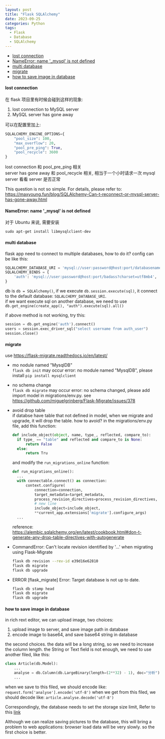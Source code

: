 ```yaml
---
layout: post
title: "Flask SQLAlchemy"
date: 2023-09-25
categories: Python
tags:
  - Flask
  - Database
  - SQLAlchemy
---
```


- [lost connection](#lost-connection)
- [NameError: name '\_mysql' is not defined](#nameerror-name-_mysql-is-not-defined)
- [multi database](#multi-database)
- [migrate](#migrate)
- [how to save image in database](#how-to-save-image-in-database)

#### lost connection

在 flask 项目里有时候会碰到这样的现象:

1. lost connection to MySQL server
2. MySQL server has gone away

可以在配置里加上:

```python
SQLALCHEMY_ENGINE_OPTIONS={
    "pool_size": 100,
    "max_overflow": 20,
    "pool_pre_ping": True,
    "pool_recycle": 3600
}
```

lost connection 和 pool_pre_ping 相关  
server has gone away 和 pool_recycle 相关, 相当于一个小时请求一次 mysql server 看看 server 是否正常

This question is not so simple. For details, please refer to: <https://maxyoung.fun/blog/SQLAlchemy-Can-t-reconnect-or-mysql-server-has-gone-away.html>

#### NameError: name '\_mysql' is not defined

对于 Ubuntu 来说, 需要安装

```shell
sudo apt-get install libmysqlclient-dev
```

#### multi database

flask app need to connect to multiple databases, how to do it?
config can be like this:

```python
SQLALCHEMY_DATABASE_URI = 'mysql://user:password@host:port/databasename?charset=utf8mb4'
SQLALCHEMY_BINDS = {
    'auth': 'mysql://user:password@host:port/badass?charset=utf8mb4',
}
```

db is `db = SQLAlchemy()`, if we execute `db.session.execute(sql)`, it connect to the default database: `SQLALCHEMY_DATABASE_URI`.  
if we want execute sql on another database, we need to use ` db.get_engine(create_app(), "auth").execute(sql).all()`

if above method is not working, try this:

```python
session = db.get_engine('auth').connect()
users = session.exec_driver_sql("select username from auth_user")
session.close()
```

#### migrate

use <https://flask-migrate.readthedocs.io/en/latest/>

- mo nodule named "MysqlDB"  
  `flask db init` may occur error: no module named "MysqlDB", please install `pip install mysqlclient`

- no schema change  
  `flask db migrate` may occur error: no schema changed, please add import model in migrations/env.py. see <https://github.com/miguelgrinberg/Flask-Migrate/issues/378>

- avoid drop table  
  if databse have table that not defined in model, when we migrate and upgrade, it will drop the table. how to avoid?
  in the migrations/env.py file, add this function:

  ```python
  def include_object(object, name, type_, reflected, compare_to):
    if type_ == "table" and reflected and compare_to is None:
        return False
    else:
        return Tru
  ```

  and modify the `run_migrations_online` function:

  ```python
  def run_migrations_online():
    ...
    with connectable.connect() as connection:
        context.configure(
            connection=connection,
            target_metadata=target_metadata,
            process_revision_directives=process_revision_directives,
            # new line
            include_object=include_object,
            **current_app.extensions['migrate'].configure_args)
    ...
  ```

  reference: <https://alembic.sqlalchemy.org/en/latest/cookbook.html#don-t-generate-any-drop-table-directives-with-autogenerate>

- CommandError: Can't locate revision identified by '...' when migrating using Flask-Migrate
  ```bash
  flask db revision --rev-id e39d16e62810
  flask db migrate
  flask db upgrade
  ```

- ERROR [flask_migrate] Error: Target database is not up to date.

  ```bash
  flask db stamp head
  flask db migrate
  flask db upgrade
  ```

#### how to save image in database

in rich rext editor, we can upload image, two choices:

1. upload image to server, and save image path in database
2. encode image to base64, and save base64 string in database

the second choices. the data will be a long string, so we need to increase the column length.
the String or Text field is not enough, we need to use another filed, like this:

```python
class Article(db.Model):
    ...
    analyse = db.Column(db.LargeBinary(length=(2**32) - 1), doc="分析")
    ...
```

when we save to this filed, we should encode like: `request.form['analyse'].encode('utf-8')`
when we get from this filed, we should decode like: `article.analyse.decode('utf-8')`

Correspondingly, the database needs to set the storage size limit, Refer to this [link](/blog/problems-you-may-meet-when-using-MySQL.html#mysql-server-has-gone-away-long-byte)

Although we can realize saving pictures to the database, this will bring a problem to web applications: browser load data will be very slowly. so the first choice is better.
